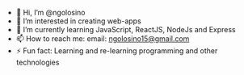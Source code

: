 - 👋 Hi, I’m @ngolosino
- 👀 I’m interested in creating web-apps
- 🌱 I’m currently learning JavaScript, ReactJS, NodeJs and Express
- 📫 How to reach me: email: ngolosino15@gmail.com
- ⚡ Fun fact: Learning and re-learning programming and other technologies

<!---
ngolosino/ngolosino is a ✨ special ✨ repository because its `README.md` (this file) appears on your GitHub profile.
You can click the Preview link to take a look at your changes.
--->
